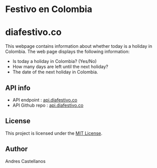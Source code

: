 # Festivo en Colombia
# diafestivo.co 

This webpage contains information about whether today is a holiday in Colombia. The web page displays the following information:

- Is today a holiday in Colombia? (Yes/No)
- How many days are left until the next holiday?
- The date of the next holiday in Colombia.

## API info 

- API endpoint : [api.diafestivo.co](https://api.diafestivo.co)
- API Github repo : [api.diafestivo.co](https://github.com/SomeoneWithOptions/api.diafestivo.co)

## License

This project is licensed under the [MIT License](LICENSE).

## Author

Andres Castellanos
